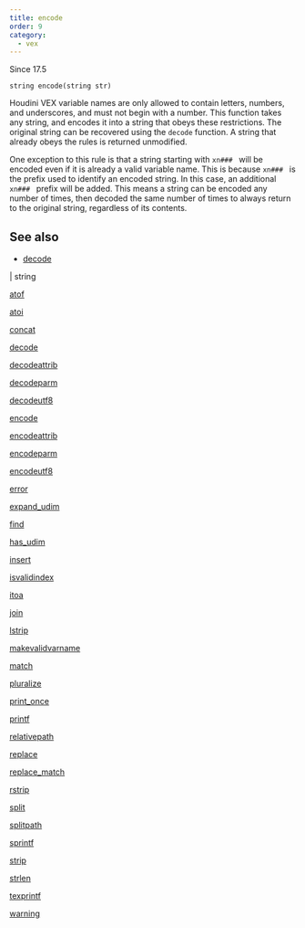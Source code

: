 ```yaml
---
title: encode
order: 9
category:
  - vex
---
```




Since 17.5

`string encode(string str)`

Houdini VEX variable names are only allowed to contain letters, numbers, and
underscores, and must not begin with a number. This function takes any string,
and encodes it into a string that obeys these restrictions. The original
string can be recovered using the `decode` function. A string that already
obeys the rules is returned unmodified.

One exception to this rule is that a string starting with `xn### ` will be
encoded even if it is already a valid variable name. This is because `xn### `
is the prefix used to identify an encoded string. In this case, an additional
`xn### ` prefix will be added. This means a string can be encoded any number of
times, then decoded the same number of times to always return to the original
string, regardless of its contents.



## See also

- [decode](decode.html)

|
string

[atof](atof.html)

[atoi](atoi.html)

[concat](concat.html)

[decode](decode.html)

[decodeattrib](decodeattrib.html)

[decodeparm](decodeparm.html)

[decodeutf8](decodeutf8.html)

[encode](encode.html)

[encodeattrib](encodeattrib.html)

[encodeparm](encodeparm.html)

[encodeutf8](encodeutf8.html)

[error](error.html)

[expand_udim](expand_udim.html)

[find](find.html)

[has_udim](has_udim.html)

[insert](insert.html)

[isvalidindex](isvalidindex.html)

[itoa](itoa.html)

[join](join.html)

[lstrip](lstrip.html)

[makevalidvarname](makevalidvarname.html)

[match](match.html)

[pluralize](pluralize.html)

[print_once](print_once.html)

[printf](printf.html)

[relativepath](relativepath.html)

[replace](replace.html)

[replace_match](replace_match.html)

[rstrip](rstrip.html)

[split](split.html)

[splitpath](splitpath.html)

[sprintf](sprintf.html)

[strip](strip.html)

[strlen](strlen.html)

[texprintf](texprintf.html)

[warning](warning.html)
